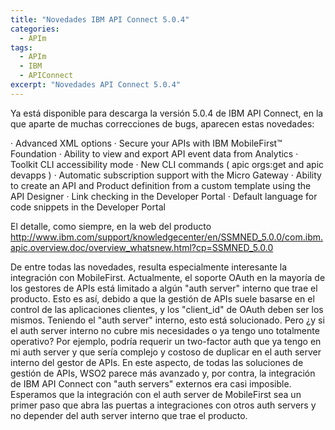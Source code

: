 ```yaml
---
title: "Novedades IBM API Connect 5.0.4"
categories:
  - APIm
tags:
  - APIm
  - IBM
  - APIConnect
excerpt: "Novedades API Connect 5.0.4"
---
```


Ya está disponible para descarga la versión 5.0.4 de IBM API Connect, en la que aparte de muchas correcciones de bugs, aparecen estas novedades:

· Advanced XML options
· Secure your APIs with IBM MobileFirst™ Foundation
· Ability to view and export API event data from Analytics
· Toolkit CLI accessibility mode
· New CLI commands ( apic orgs:get and apic devapps )
· Automatic subscription support with the Micro Gateway
· Ability to create an API and Product definition from a custom template using the API Designer
· Link checking in the Developer Portal
· Default language for code snippets in the Developer Portal

El detalle, como siempre, en la web del producto
http://www.ibm.com/support/knowledgecenter/en/SSMNED_5.0.0/com.ibm.apic.overview.doc/overview_whatsnew.html?cp=SSMNED_5.0.0

De entre todas las novedades, resulta especialmente interesante la integración con MobileFirst.
Actualmente, el soporte OAuth en la mayoría de los gestores de APIs está limitado a algún "auth server" interno que trae el producto. Esto es así, debido a que la gestión de APIs suele basarse en el control de las aplicaciones clientes, y los "client_id" de OAuth deben ser los mismos. Teniendo el "auth server" interno, esto está solucionado. Pero ¿y si el auth server interno no cubre mis necesidades o ya tengo uno totalmente operativo? Por ejemplo, podría requerir un two-factor auth que ya tengo en mi auth server y que sería complejo y costoso de duplicar en el auth server interno del gestor de APIs.
En este aspecto, de todas las soluciones de gestión de APIs, WSO2 parece más avanzado y, por contra, la integración de IBM API Connect con "auth servers" externos era casi imposible. Esperamos que la integración con el auth server de MobileFirst sea un primer paso que abra las puertas a integraciones con otros auth servers y no depender del auth server interno que trae el producto.

